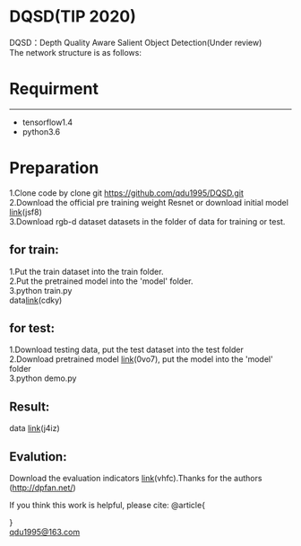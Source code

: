 # DQSD(TIP 2020)<br>
DQSD：Depth Quality Aware Salient Object Detection(Under review)<br>
The network structure is as follows:

# Requirment
---------
* tensorflow1.4<br>
* python3.6<br>

# Preparation<br>

1.Clone code by clone git https://github.com/qdu1995/DQSD.git<br>
2.Download the official pre training weight Resnet or download initial model [link](https://pan.baidu.com/s/1YD1NSgyloelhq8a-62BQvQ)(jsf8)<br>
3.Download rgb-d dataset datasets in the folder of data for training or test.

for train:
---------
1.Put the train dataset into the train folder.<br>
2.Put the pretrained model into the 'model' folder.<br>
3.python train.py<br>
data[link](https://pan.baidu.com/s/15KWcIAbEzKQt-N6mPeERpg)(cdky)

for test:
---------
1.Download testing data, put the test dataset into the test folder<br>
2.Download pretrained model [link](https://pan.baidu.com/s/1FGJFc3TsS039D55tFEhlsw)(0vo7), put the model into the 'model' folder<br>
3.python demo.py<br>

Result:
---------
data [link](https://pan.baidu.com/s/1jRuZqVBRwcjQ2jQ7Mq9SSg)(j4iz)

Evalution:
---------
Download the evaluation indicators [link](https://pan.baidu.com/s/1mk7KcpIOf_OXscVCW4kPuQ)(vhfc).Thanks for the authors (http://dpfan.net/)

If you think this work is helpful, please cite:
@article{

}<br>
qdu1995@163.com

